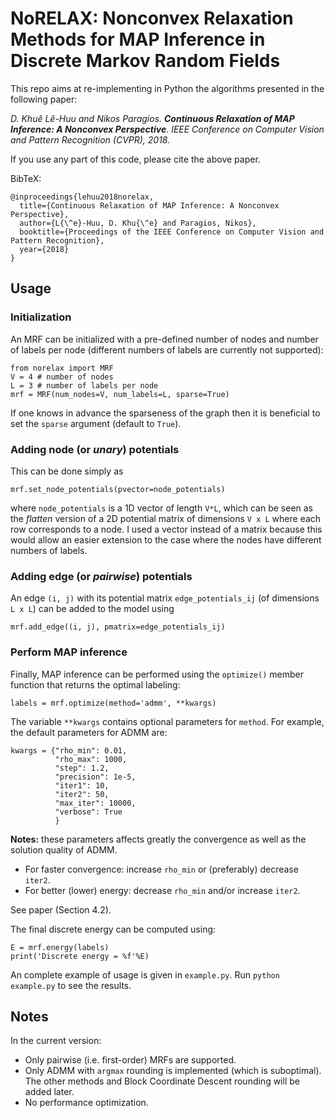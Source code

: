 # NoRELAX: Nonconvex Relaxation Methods for MAP Inference in Discrete Markov Random Fields

This repo aims at re-implementing in Python the algorithms presented in the following paper:

*D. Khuê Lê-Huu and Nikos Paragios. **Continuous Relaxation of MAP Inference: A Nonconvex Perspective**.
IEEE Conference on Computer Vision and Pattern Recognition (CVPR), 2018.*

If you use any part of this code, please cite the above paper.

BibTeX:
```
@inproceedings{lehuu2018norelax,
  title={Continuous Relaxation of MAP Inference: A Nonconvex Perspective},
  author={L{\^e}-Huu, D. Khu{\^e} and Paragios, Nikos},
  booktitle={Proceedings of the IEEE Conference on Computer Vision and Pattern Recognition},
  year={2018}
}
```

## Usage
### Initialization
An MRF can be initialized with a pre-defined number of nodes and number of labels per node (different numbers of labels are currently not supported):
```
from norelax import MRF
V = 4 # number of nodes
L = 3 # number of labels per node
mrf = MRF(num_nodes=V, num_labels=L, sparse=True)
```
If one knows in advance the sparseness of the graph then it is beneficial to set the `sparse` argument (default to `True`).

### Adding node (or *unary*) potentials
This can be done simply as
```
mrf.set_node_potentials(pvector=node_potentials)
```
where `node_potentials` is a 1D vector of length `V*L`, which can be seen as the *flatten* version of a 2D potential matrix of dimensions `V x L` where each row corresponds to a node. I used a vector instead of a matrix because this would allow an easier extension to the case where the nodes have different numbers of labels.

### Adding edge (or *pairwise*) potentials
An edge `(i, j)` with its potential matrix `edge_potentials_ij` (of dimensions `L x L`) can be added to the model using
```
mrf.add_edge((i, j), pmatrix=edge_potentials_ij)
```

### Perform MAP inference
Finally, MAP inference can be performed using the `optimize()` member function that returns the optimal labeling:
```
labels = mrf.optimize(method='admm', **kwargs)
```
The variable `**kwargs` contains optional parameters for `method`. For example, the default parameters for ADMM are:
```
kwargs = {"rho_min": 0.01,
          "rho_max": 1000,
          "step": 1.2,
          "precision": 1e-5,
          "iter1": 10,
          "iter2": 50,
          "max_iter": 10000,
          "verbose": True
          }
```
**Notes:** these parameters affects greatly the convergence as well as the solution quality of ADMM.
* For faster convergence: increase `rho_min` or (preferably) decrease `iter2`.
* For better (lower) energy: decrease `rho_min` and/or increase `iter2`.

See paper (Section 4.2).

The final discrete energy can be computed using:
```
E = mrf.energy(labels)
print('Discrete energy = %f'%E)
```

An complete example of usage is given in `example.py`. Run `python example.py` to see the results.

## Notes
In the current version:
* Only pairwise (i.e. first-order) MRFs are supported.
* Only ADMM with `argmax` rounding is implemented (which is suboptimal). The other methods and Block Coordinate Descent rounding will be added later.
* No performance optimization.
